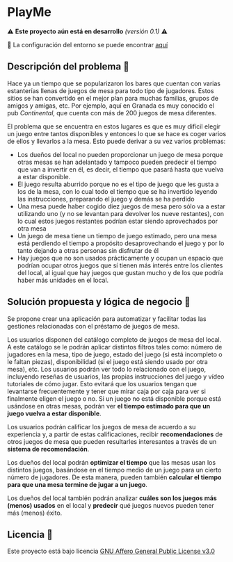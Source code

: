# PlayMe

:warning: **Este proyecto aún está en desarrollo** *(versión 0.1)* :warning:

🔧 La configuración del entorno se puede encontrar [aquí](docs/configuracion_git.md)

## Descripción del problema 📝

Hace ya un tiempo que se popularizaron los bares que cuentan con varias estanterías llenas de juegos de mesa para todo tipo de jugadores. Estos sitios se han convertido en el mejor plan para muchas familias, grupos de amigos y amigas, etc. Por ejemplo, aquí en Granada es muy conocido el pub *Continental*, que cuenta con más de 200 juegos de mesa diferentes.

El problema que se encuentra en estos lugares es que es muy difícil elegir un juego entre tantos disponibles y entonces lo que se hace es coger varios de ellos y llevarlos a la mesa. Esto puede derivar a su vez varios problemas:
* Los dueños del local no pueden proporcionar un juego de mesa porque otras mesas se han adelantado y tampoco pueden predecir el tiempo que van a invertir en él, es decir, el tiempo que pasará hasta que vuelva a estar disponible.
* El juego resulta aburrido porque no es el tipo de juego que les gusta a los de la mesa, con lo cual todo el tiempo que se ha invertido leyendo las instrucciones, preparando el juego y demás se ha perdido
* Una mesa puede haber cogido diez juegos de mesa pero sólo va a estar utilizando uno (y no se levantan para devolver los nueve restantes), con lo cual estos juegos restantes podrían estar siendo aprovechados por otra mesa
* Un juego de mesa tiene un tiempo de juego estimado, pero una mesa está perdiendo el tiempo a propósito desaprovechando el juego y por lo tanto dejando a otras personas sin disfrutar de él
* Hay juegos que no son usados prácticamente y ocupan un espacio que podrían ocupar otros juegos que sí tienen más interés entre los clientes del local, al igual que hay juegos que gustan mucho y de los que podría haber más unidades en el local.

## Solución propuesta y lógica de negocio 🎉

Se propone crear una aplicación para automatizar y facilitar todas las gestiones relacionadas con el préstamo de juegos de mesa.

Los usuarios disponen del catálogo completo de juegos de mesa del local. A este catálogo se le podrán aplicar distintos filtros tales como: número de jugadores en la mesa, tipo de juego, estado del juego (si está incompleto o le faltan piezas), disponibilidad (si el juego está siendo usado por otra mesa), etc. Los usuarios podrán ver todo lo relacionado con el juego, incluyendo reseñas de usuarios, las propias instrucciones del juego y vídeo tutoriales de cómo jugar. Esto evitará que los usuarios tengan que levantarse frecuentemente y tener que mirar caja por caja para ver si finalmente eligen el juego o no. Si un juego no está disponible porque está usándose en otras mesas, podrán ver **el tiempo estimado para que un juego vuelva a estar disponible**.

Los usuarios podrán calificar los juegos de mesa de acuerdo a su experiencia y, a partir de estas calificaciones, recibir **recomendaciones** de otros juegos de mesa que pueden resultarles interesantes a través de un **sistema de recomendación**.

Los dueños del local podrán **optimizar el tiempo** que las mesas usan los distintos juegos, basándose en el tiempo medio de un juego para un cierto número de jugadores. De esta manera, pueden también **calcular el tiempo para que una mesa termine de jugar a un juego**.

Los dueños del local también podrán analizar **cuáles son los juegos más (menos) usados** en el local y **predecir** qué juegos nuevos pueden tener más (menos) éxito.

## Licencia 📄

Este proyecto está bajo licencia [GNU Affero General Public License v3.0](LICENSE)
